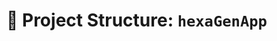 <!--
SPDX-FileCopyrightText: 2025 hexaTune LLC
SPDX-License-Identifier: MIT
-->

# 📁 Project Structure: `hexaGenApp`
